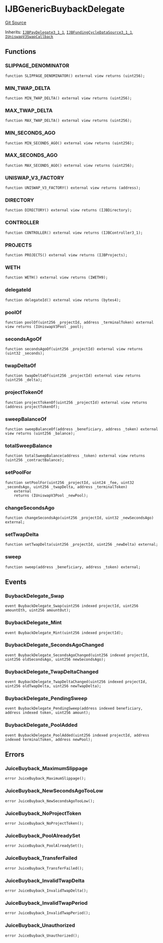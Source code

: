 # IJBGenericBuybackDelegate

[Git Source](https://github.com/jbx-protocol/juice-buyback/blob/9188f091347816c201097ae704fbf2c66b22d495/contracts/interfaces/IJBGenericBuybackDelegate.sol)

Inherits: [`IJBPayDelegate3_1_1`](/docs/dev/v3/api/interfaces/ijbpaydelegate3_1_1.md), [`IJBFundingCycleDataSource3_1_1`](/docs/dev/v3/api/interfaces/ijbfundingcycledatasource3_1_1.md), [`IUniswapV3SwapCallback`](https://docs.uniswap.org/contracts/v3/reference/core/interfaces/callback/IUniswapV3SwapCallback)

## Functions

### SLIPPAGE_DENOMINATOR

```solidity
function SLIPPAGE_DENOMINATOR() external view returns (uint256);
```

### MIN_TWAP_DELTA

```solidity
function MIN_TWAP_DELTA() external view returns (uint256);
```

### MAX_TWAP_DELTA

```solidity
function MAX_TWAP_DELTA() external view returns (uint256);
```

### MIN_SECONDS_AGO

```solidity
function MIN_SECONDS_AGO() external view returns (uint256);
```

### MAX_SECONDS_AGO

```solidity
function MAX_SECONDS_AGO() external view returns (uint256);
```

### UNISWAP_V3_FACTORY

```solidity
function UNISWAP_V3_FACTORY() external view returns (address);
```

### DIRECTORY

```solidity
function DIRECTORY() external view returns (IJBDirectory);
```

### CONTROLLER

```solidity
function CONTROLLER() external view returns (IJBController3_1);
```

### PROJECTS

```solidity
function PROJECTS() external view returns (IJBProjects);
```

### WETH

```solidity
function WETH() external view returns (IWETH9);
```

### delegateId

```solidity
function delegateId() external view returns (bytes4);
```

### poolOf

```solidity
function poolOf(uint256 _projectId, address _terminalToken) external view returns (IUniswapV3Pool _pool);
```

### secondsAgoOf

```solidity
function secondsAgoOf(uint256 _projectId) external view returns (uint32 _seconds);
```

### twapDeltaOf

```solidity
function twapDeltaOf(uint256 _projectId) external view returns (uint256 _delta);
```

### projectTokenOf

```solidity
function projectTokenOf(uint256 _projectId) external view returns (address projectTokenOf);
```

### sweepBalanceOf

```solidity
function sweepBalanceOf(address _beneficiary, address _token) external view returns (uint256 _balance);
```

### totalSweepBalance

```solidity
function totalSweepBalance(address _token) external view returns (uint256 _contractBalance);
```

### setPoolFor

```solidity
function setPoolFor(uint256 _projectId, uint24 _fee, uint32 _secondsAgo, uint256 _twapDelta, address _terminalToken)
    external
    returns (IUniswapV3Pool _newPool);
```

### changeSecondsAgo

```solidity
function changeSecondsAgo(uint256 _projectId, uint32 _newSecondsAgo) external;
```

### setTwapDelta

```solidity
function setTwapDelta(uint256 _projectId, uint256 _newDelta) external;
```

### sweep

```solidity
function sweep(address _beneficiary, address _token) external;
```

## Events

### BuybackDelegate_Swap

```solidity
event BuybackDelegate_Swap(uint256 indexed projectId, uint256 amountEth, uint256 amountOut);
```

### BuybackDelegate_Mint

```solidity
event BuybackDelegate_Mint(uint256 indexed projectId);
```

### BuybackDelegate_SecondsAgoChanged

```solidity
event BuybackDelegate_SecondsAgoChanged(uint256 indexed projectId, uint256 oldSecondsAgo, uint256 newSecondsAgo);
```

### BuybackDelegate_TwapDeltaChanged

```solidity
event BuybackDelegate_TwapDeltaChanged(uint256 indexed projectId, uint256 oldTwapDelta, uint256 newTwapDelta);
```

### BuybackDelegate_PendingSweep

```solidity
event BuybackDelegate_PendingSweep(address indexed beneficiary, address indexed token, uint256 amount);
```

### BuybackDelegate_PoolAdded

```solidity
event BuybackDelegate_PoolAdded(uint256 indexed projectId, address indexed terminalToken, address newPool);
```

## Errors

### JuiceBuyback_MaximumSlippage

```solidity
error JuiceBuyback_MaximumSlippage();
```

### JuiceBuyback_NewSecondsAgoTooLow

```solidity
error JuiceBuyback_NewSecondsAgoTooLow();
```

### JuiceBuyback_NoProjectToken

```solidity
error JuiceBuyback_NoProjectToken();
```

### JuiceBuyback_PoolAlreadySet

```solidity
error JuiceBuyback_PoolAlreadySet();
```

### JuiceBuyback_TransferFailed

```solidity
error JuiceBuyback_TransferFailed();
```

### JuiceBuyback_InvalidTwapDelta

```solidity
error JuiceBuyback_InvalidTwapDelta();
```

### JuiceBuyback_InvalidTwapPeriod

```solidity
error JuiceBuyback_InvalidTwapPeriod();
```

### JuiceBuyback_Unauthorized

```solidity
error JuiceBuyback_Unauthorized();
```
